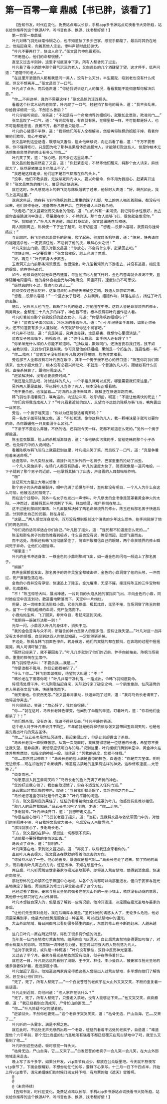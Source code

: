 # 第一百零一章 鼎威【书已胖，该看了】
        【告知书友，时代在变化，免费站点难以长存，手机app多书源站点切换看书大势所趋，站长给你推荐的这个换源APP，听书音色多、换源、找书都好使！】
       第一百零一章鼎威
       叶凡对韩飞羽无丝毫怜悯之心，也不知道抽了多少巴掌，感觉手都酸了，最后将其扔在地上，他站起身来，向着其他人走去，惨叫声顿时此起彼伏。
       “叶凡不要再打了，快出人命了。”张文昌的神色很紧张。
       “不用担心，他们的命都很硬。”
       直至又过去半刻钟，这里才彻底清净下来，所有人都昏死了过去。
       叶凡看了看小酒馆中那个暮气沉沉的老人，又向远处的几个酒肆望了望，这才停手，低声问道：“酒馆中的老人……”
       “在这里开酒馆的人都和我是同一类人，没有什么天分，半生蹉跎，临到老也没有什么成就，但又不想离开……”张文昌叹了一口气。
       叶凡点了点头，而后低声道：“你给我说说这几人的情况，看看我能不能彻底帮你解决后患。”
       “你……不用这样，真的不需要这样！”张文昌惊的连连摇头。
       看着这个朴实木讷的老同学，叶凡叹了一口气，轻轻拍了拍他的肩头，道：“我不会乱来，你给我详细说一说，不然怎么善后？”
       叶凡仔细听完后，冷笑道：“不就是有一个命泉境界的姐姐吗，就敢如此嚣张，欺凌同门……”
       张文昌叹了一口气，道：“有光就有暗，有白就有黑，在哪里都一样，不可能都是好人，也不可能都是恶徒，良莠不齐，看不惯也只能忍……”
       叶凡的心绪很不平静，道：“我将他们所有人全都解决，然后再将陈枫的姐姐干掉，看着你被他们欺辱，我心中难安。”
       张文昌听到这些话语，既感动又害怕，阻止他继续说，向左后看了看，道：“千万不要惹事，你不懂得修行，只是因为吃了那种圣果后体质远超常人，才能够打败这些人，但是你根本无法想象命泉境界的修士有多么可怕……”
       叶凡笑了笑，道：“放心吧，我不会在这里乱来。”
       张文昌的脸色突然变了又变，道：“你赶紧走吧，不然等他们醒来，将那个女人请来，麻烦就大了，纵然是依依出关也阻止不了。”
       “我若是这样走掉，他们岂不是将气都撒在你的头上。”
       “没事，他们不敢杀我，无故杀死同门中人，要以命偿命，你不用为我担心，赶紧离开这里！”张文昌焦急的推叶凡，催促他赶快逃离。
       就在这时，叶凡感觉地上的韩飞羽与陈枫醒转了过来，他顿时大声道：“好，既然如此，我马上逃离这里。”
       说完这些话，他在韩飞羽与陈枫的脸上重重的踩了几脚，地上的两人强忍着剧痛，都没有叫出来，他们装作昏迷，准备等叶凡离开后，立刻去请人半路截杀他。
       “快走吧。”张文昌紧张而又焦急的催促，道：“山门外有一条河流，我记得你水性很好，出去后你直接跳进河中游走，尽量藏在水下，不然的话，那个女人能够飞行，很快就会发现你。”
       “好，我知道了。”叶凡大声说道，而后转身就走，张文昌跟随在后相送。
       两人刚刚离去，陈枫便一下子坐了起来，咬牙切齿道：“想走……没那么容易，我要将你挫骨扬灰！”
       与此同时，韩飞羽也忍着骨折的剧痛，爬了起来，他双目杀机毕露，道：“陈兄，快去请你的姐姐追杀他，一定要抓住他，不活剥了他的皮，难解心头之恨！”
       叶凡来到山门后，回头对张文昌道：“你放心，不会有什么事，赶紧回去吧。”
       “你快走吧，一定要保重！”张文昌催促，脸上充满了焦虑。
       “好，再见！”叶凡转身大步离去。
       玉鼎洞天山门前那条河流很宽，也很湍急，叶凡沿着河流向下游走去，并没有逃遁，相反走的很慢，他在等待追兵。
       如今，他最自信的就是自己的速度，每当他拼尽力量飞行时，金色的苦海就会浪涛冲天，且伴随着电闪雷鸣，他的身体会被金光与闪电淹没，风雷阵阵，速度快的不可思议。
       “纵然真的打不过，我也可以逃走……”
       时间仅仅过去半刻钟，这条河流的上游便传来破空之响，数道人影驭虹冲来。
       “想走……没那么容易！”一个蓝衣女子轻喝，衣袂飘舞，猎猎作响，降落在前方，挡住了叶凡的去路。
       随后，另外三人也飞至，截断了叶凡的退路，将他围在中央。这四人皆是命泉境界的修士，两男两女，全都是二十八九岁的样子，神色皆不善，根本没有将叶凡当作活人看。
       叶凡盯着前方那个容貌姣好的蓝衣女子，问道：“你是陈枫的姐姐吗？”
       “是！”蓝衣女子面沉如水，冷冰冰的看着叶凡，道：“小小年纪便出手毒辣，如果让你长大，还不知道要有多少人遭殃呢，今天就铲除你这个祸害吧。”
       叶凡并不动怒，道：“真是笑话，究竟谁毒辣，谁是祸害，我想你心里很清楚。”
       蓝衣女子居高临下，俯视着他，道：“你什么意思，出手伤人还有理了？”
       “你弟弟是什么样的人你能不知道吗，飞扬跋扈，欺辱同门，还扬言要将我打残，技不如人，被教训后，又找你们来截杀我，你可真是他的好姐姐，果然是一个妈生的，连品性都一样。”
       “你……找死！”蓝衣女子没有想到叶凡敢这样顶撞她，脸色非常难看。
       旁边那三人全都没有将叶凡放在眼中，其中一个男子漫不经心的开口道：“陈玉你将我们都请来，也太小题大做了，根本没有必要兴师动众，不就是一个普通的凡人吗，跟蝼蚁有什么区别，直接杀掉算了，跟他何需废话。”
       “赶紧解决掉，没有必要浪费时间。”
       “我还是先回去吧，对付这样的凡人，一个手指头就可以点死，哪里需要我们来这里。”
       另外两人更是直接，早已将叶凡当作了死人，根本没有正眼看他。
       “先不要杀他，给我留着……”河流的上游传来喊声，陈枫正在快速奔跑而来。
       韩飞羽也手捂着胸口，嘴角溢血，向这边冲来，咬牙切齿，喊道：“不能让他痛快的死去！”
       “你们真将我当成死人了？”叶凡看着近前的四人，又望向不远处的陈枫与韩飞羽，嘴角露出一丝笑容。
       旁边，一个男子嗤笑道：“你以为还能够活着离开吗？”
       另一名女子面带轻蔑之色，道：“不知死活，像你这样的凡人，我一颗唾沫星子就可以要你的命，杀你跟碾死一只臭虫没什么区别。”
       “下辈子不要这么莽撞，不然的话，还将跟今天一样，死都不知道怎么死的。”另外一个男子揶揄道。
       陈玉蓝衣飘飘，脸上的杀机渐渐敛去，道：“杀他确实污我的手，留给姓韩的那个小子杀吧，也免得门中的人说闲话。”
       看着陈枫与韩飞羽马上就要赶到这里，叶凡摇头笑了笑，而后叹了一口气，道：“真是争着抢着来送命啊。”
       话语落毕，叶凡突然发难，直接扑向三米外的一名男子，巴掌重重的抡动了出去。
       一个凡人突施杀手，在场几人都没有防备，叶凡的速度太快了，简直就像是一道闪电般，一下子就到了那个男子的近前，一巴掌将其抽飞了出去，声音震的人耳鼓嗡嗡作响。
       “啪”
       这记耳光力量之大难以想象！
       那个男子的头颅直接裂开，眼中充满了恐惧与不甘，至死都没有明白，一个凡人为什么会这么可怕，他被活活的拍死了。
       而在这个过程中，另外一名女子也发出一声惨叫，叶凡祭出的金书像是笼罩着黄金神火的太阳，一冲而过，直接将其头颅切割了下来，鲜血喷涌，死尸摔倒在地上。
       这不过是刹那间的事情，叶凡直接解决掉了两名命泉境界的修士，陈玉还有那名男子快速后退，分别祭出自己的武器，挡在身前。
       “这是……”两人感觉浑身发冷，万万没有想到眼前这个清秀的少年这么恐怖，抬手间毙掉了他们的两名同伴。
       “你们说的话同样适合你们自己。”叶凡摇了摇头，道：“连死都不知道是怎么死的……”
       陈玉和那名男子的脸色难看到极点，什么话也没有说，腾空而起，就想飞遁而去。
       而不远处，陈枫还有韩飞羽彻底呆住了，简直不敢相信自己的眼睛，两个命泉境界的修士瞬间死于非命，让他们心胆皆寒。
       “哪里走！”
       叶凡的金书冲进身体，一尊金色的小鼎刹那间飞出，如一道金色的闪电一般追上了那名男子。
       “锵锵”
       两声金属颤音发出，那名男子的两件灵宝全都被击碎，金色的小鼎洞穿了他的头颅，一冲而过，死尸直接坠落在地。
       金色的小鼎并没有停留，快速追上了陈玉，金光璀璨，无坚不摧，接连将陈玉的三件宝物粉碎，化成齑粉。
       “不！”陈玉惊恐大叫，展出神通，一片刺目的火焰从她的掌指间飞出，冲向金色的小鼎，同时她在空中连连划动，数道雷电劈落而下，天空中一片绚烂。
       但是，这一切根本无法阻挡小鼎，它金光炽盛，极其炫目，无坚不摧，当场洞穿了陈玉的额头，留下一个拇指粗细的血洞，死尸坠落而下。
       小鼎灿灿生辉，飞了回来，非常夺目，看起来道韵天成。
       “我期待一器破万法那一刻！”
       光华一闪，小鼎没入叶凡的身体中，消失不见。
       “我的金色苦海与众不同，所蕴含的神力是常人的很多倍，没有让我失望……”叶凡对这一战并没有太多的感慨，自见到这四人时他就知道，一定能够斩杀掉。
       不远处，陈枫与韩飞羽面色惨白，转身就逃，他们的双腿的都在颤抖，在奔跑的过程中摇摇晃晃，两人可谓吓破了胆。
       “既然已经来了，就不要回去了。”叶凡几步就到了他们的近前，伸手向前按去，陈枫当场毙命，重重的摔倒在尘埃中。
       韩飞羽惊恐大叫：“不要杀我……我是……”
       “你是谁都不管用，你叔公都我被斩了。”
       “什么？你……”韩飞羽面如死灰，绝望的大叫道：“不！”
       “韩长老在下面等你呢！”叶凡非常干净利落，一指点出，令韩飞羽彻底毙命。
       将现场处理干净，叶凡刚刚站起身来，天际就传来了破空之响，一个鹤发童颜、仙风道骨的老人带着张文昌飞来，快速降落而下。
       “谢天谢地，你安然无恙。”张文昌非常激动，快速奔跑了过来，道：“我将马云长老请来了，他将送你离去。”
       叶凡很感动，笑道：“放心好了，我的命很硬。”
       “你……”就在这时，马云长老神色骤变，他闻到了血腥的味道，盯着叶凡，道：“你将他们全都杀了？！”
       “他们想杀我，没有办法，我迫不得已反击。”叶凡平静的答道。
       这个老人对于叶凡来说并不陌生，三年前就是他将柳依依与张文昌带回玉鼎洞天的，也是他最先看出叶凡的荒古圣体。
       “你……”马云长老虽然仙风道骨，看起来很出尘，但是此刻却露出了杀意。
       “马云长老我一直很尊敬您，从第一次见面时，我就觉得您是一位慈善的长者，希望您不要让我失望，是非曲直，我想您应该明白与知晓。”说到这里，叶凡缓缓升腾到半空中，黄金神火在体外熊熊燃烧，如临尘的神祗一般，继续道：“凭我的速度，您拦不住我。”
       “你……竟然可以修炼？！”马云长老的脸上满是震惊的神色，自语道：“你是荒古圣体，明明无法修炼……现在却达到了命泉境界，难道荒古禁地的圣果有这样的神效。这种修炼速度……太恐怖了。”
       “侥幸而已。”
       “你愿意加入我玉鼎洞天吗？”马云长老的脸上充满了希冀的神色。
       “您的好意我心领了，我自由散漫惯了，实在不适宜加入任何门派。”
       马云露出非常后悔的神色，叹道：“当日我们都走眼了，竟将你拒之门外……”
       “马长老您准备怎样处理今日之事？”叶凡平静的问道。
       下方，张文昌彻底的呆住了，怔怔的看着被绚烂金光笼罩的叶凡，他感觉有些难以相信。
       “那几人的品性我知道。”马云长老沉吟了半晌，才道：“你……走吧。”
       “多谢前辈。”叶凡继续开口，道：“我想带走文昌。”
       “你是在担心他吗？”马云长老摇了摇头，道：“当初，是我将文昌与依依带回门中的，对他们的关照并不够，今日我将文昌收为弟子，今后没有人再敢辱他。”
       “那我就放心了，多谢马长老。”
       下方，张文昌如在梦中，感觉这一切都很不真实。
       “请前辈不要将我的事情说出去。”
       马云点了点头，道：“我明白。”
       叶凡降落在地，来到张文昌近前，道：“再见了，以后我还会来看你的。”
       直到叶凡离去很久，张文昌还在默默的看着他远去的方向。
       “你虽然木讷了一些，但心地善良，厚道就是福气啊……”马云长老走了过来，拍了拍他的肩头，而后看向叶凡离去的方向，怔怔出神，不知在想些什么。
       两日后，叶凡听闻荒古世家姜家与摇光圣地联手，即将进入荒古禁地，他得到消息后，快速赶向那里。
       那处恐怖的生命禁区位于燕国中心地域，从各个方向都可以向那里进发，但由于姜家与摇光圣地确定了路线，闻讯而来的修士几乎全都选择了这个方位。
       已经过去了数天，姜家与摇光圣地的强者住在大山外的一座小镇上，依然没有动身的意思，其他修士也都只好在大山外徘徊。
       叶凡本想独自深入的，但是当了解到一些情况后，他冷汗连连，决定跟在摇光圣地与姜家的身后。
       “让他们先去面对危险，我在后面浑水摸鱼。”圣药对他的诱惑太大了，无论多么危险，他必须要采集到手，他最大的优势是服食过一种圣果，可以抵抗禁地中的诅咒。
       大山外部地域，每日间都可以看到很多陌生的面孔，东荒的修士在不断的赶来，人越来越多。
       这几日叶凡一直在附近转悠，得到了很多有价值的消息。
       当年某一仙门圣地攻打荒古禁地，结果彻底飞灰湮灭，自此后荒古禁地变得更加可怕了，对修士有莫大的影响，可禁锢一切神通与力量，甚至可以将强大的人物削落为凡人。
       “这对于我来说，或许是一种机遇！”叶凡没有惧怕，双目中反而神光湛湛。
       又过去了半个月，姜家与摇光圣地依然没有动身，似乎在等待着什么。
       就在这一日，叶凡竟远远的看到了周毅、王子文、林佳、李小曼四人，被姜家与摇光圣地的诸多强者保护着，走进那座小镇。
       叶凡皱起了眉头，他知道这两家肯定得悉这些人曾经出入过荒古禁地，多半想向他们了解情况，甚至会让他们同行。
       “死了，死了，所有人都死了……”一个白发苍苍的老疯子在大山外又哭又笑，不断的重复着一些话语。
       叶凡走到近前，向他问道：“老人家你在说什么？”
       “死了，死了，所有人都死了，只要走入禁地，没有人能够活下来……”他又哭又笑，疯疯癫癫，道：“我已经看到血流成河、尸骨如山的画面……”
       “你……”叶凡惊疑不定的望着他。
       “赶紧回头，不然你也要死……”这个老疯子哭哭笑笑，道：“枯骨无边，尸山血海，它……又来了……”
       叶凡听的一头雾水，满是不解之色。
       就在此时，不远处无声无息的出现一个老妪，怔怔的看着不远处的老疯子，自语道：“难道是他？六千年前，那个无比鼎盛的仙门圣地所有强者不都已经覆灭在荒古禁地中了吗，我怎么又看到了他……”
       叶凡听到这些话语，顿时感觉一阵头大。
       “枯骨无边，尸山血海，它……又来了……”白发苍苍的老疯子一会儿哭一会儿笑，在大山外部地域走来走去。
       晚上写了五千多字，如果分开发，vip章节有点少，都放在公众版里吧。今天就不熬夜写vip章节了，下面会很精彩，不想匆匆忙忙的写，要静下心来写。十二月一日下午四点半，开始上传vip章节，请兄弟姐妹们到时候订阅支持下吧，有月票的给《遮天》留着啊。
       @
       @
       @（未完待续）
       【告知书友，时代在变化，免费站点难以长存，手机app多书源站点切换看书大势所趋，站长给你推荐的这个换源APP，听书音色多、换源、找书都好使！】